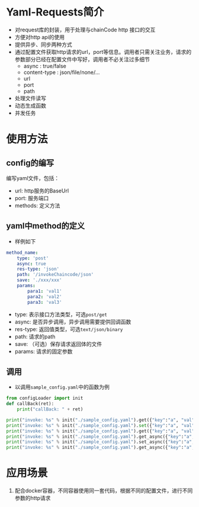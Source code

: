 # Yaml-Requests简介

- 对request库的封装，用于处理与chainCode http 接口的交互
- 方便对http api的使用
- 提供异步、同步两种方式
- 通过配置文件获取http请求的url，port等信息。调用者只需关注业务，请求的参数部分已经在配置文件中写好，调用者不必关注过多细节
    - async : true/false
    - content-type : json/file/none/...
    - url
    - port
    - path
- 处理文件读写
- 动态生成函数
- 并发任务

# 使用方法
## config的编写
编写yaml文件，包括：
- url: http服务的BaseUrl
- port: 服务端口
- methods: 定义方法

## yaml中method的定义
- 样例如下
```yaml
method_name:
    type: 'post'
    async: true
    res-type: 'json'
    path: '/invokeChaincode/json'
    save: './xxx/xxx'
    params:
        para1: 'val1'
        para2: 'val2'
        para3: 'val3'
```

- type: 表示接口方法类型，可选`post/get`
- async: 是否异步调用，异步调用需要提供回调函数
- res-type: 返回值类型，可选`text/json/binary`
- path: 请求的path
- save: （可选）保存请求返回体的文件
- params: 请求的固定参数

## 调用
- 以调用`sample_config.yaml`中的函数为例
```python
from configLoader import init
def callBack(ret):
    print("callBack: " + ret)

print("invoke: %s" % init("./sample_config.yaml").get({"key":"a", "val":"bb"}))
print("invoke: %s" % init("./sample_config.yaml").set({"key":"a", "val":"bb"}))
print("invoke: %s" % init("./sample_config.yaml").get({"key":"a", "val":"bb"}))
print("invoke: %s" % init("./sample_config.yaml").get_async({"key":"a", "val":"cc"}, callBack))
print("invoke: %s" % init("./sample_config.yaml").set_async({"key":"a", "val":"cc"}, callBack))
print("invoke: %s" % init("./sample_config.yaml").get_async({"key":"a", "val":"cc"}, callBack))
```

# 应用场景
1. 配合docker容器，不同容器使用同一套代码，根据不同的配置文件，进行不同参数的http请求